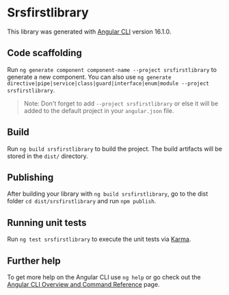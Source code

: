 # Srsfirstlibrary

This library was generated with [Angular CLI](https://github.com/angular/angular-cli) version 16.1.0.

## Code scaffolding

Run `ng generate component component-name --project srsfirstlibrary` to generate a new component. You can also use `ng generate directive|pipe|service|class|guard|interface|enum|module --project srsfirstlibrary`.
> Note: Don't forget to add `--project srsfirstlibrary` or else it will be added to the default project in your `angular.json` file. 

## Build

Run `ng build srsfirstlibrary` to build the project. The build artifacts will be stored in the `dist/` directory.

## Publishing

After building your library with `ng build srsfirstlibrary`, go to the dist folder `cd dist/srsfirstlibrary` and run `npm publish`.

## Running unit tests

Run `ng test srsfirstlibrary` to execute the unit tests via [Karma](https://karma-runner.github.io).

## Further help

To get more help on the Angular CLI use `ng help` or go check out the [Angular CLI Overview and Command Reference](https://angular.io/cli) page.
